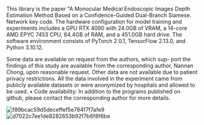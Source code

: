 This library is the paper "A Monocular Medical Endoscopic Images Depth Estimation Method Based on a Confidence-Guided Dual-Branch Siamese. Network key code.
The hardware configuration for model training and experiments includes a GPU RTX 4090 with 24.0GB of VRAM, a 14-core AMD EPYC 7453 CPU, 64.4GB of RAM, and a
451.0GB hard drive. The software environment consists of PyTorch 2.0.1, TensorFlow 2.13.0, and Python 3.10.12.

 Some data are available on request from the authors, which sup-
port the findings of this study are available from the corresponding author, Nannan
Chong, upon reasonable request. Other data are not available due to patient privacy
restrictions. All the data involved in the experiment came from publicly available
datasets or were anonymized by hospitals and allowed to be used.
• Code availability: In addition to the programs published on github, please contact
the corresponding author for more details.

![f89bcac59d5deceffef5e784f7f7afe9](https://github.com/user-attachments/assets/eb6c626a-c5e1-428d-918d-68a69b9dd8a0)
![d7022c7ee1de8282653b92f7b6f8f6be](https://github.com/user-attachments/assets/5c78169a-df6e-41cc-ab83-8fd1a6c9031f)
